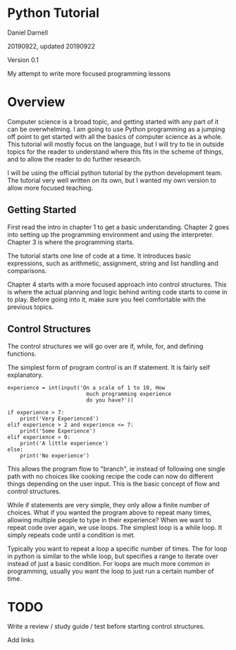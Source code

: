 # Python Tutorial

Daniel Darnell

20190922, updated 20190922

Version 0.1

My attempt to write more focused programming lessons

# Overview

Computer science is a broad topic, and getting started with any part of it can
be overwhelming. I am going to use Python programming as a jumping off point to
get started with all the basics of computer science as a whole. This tutorial
will mostly focus on the language, but I will try to tie in outside topics for
the reader to understand where this fits in the scheme of things, and to allow
the reader to do further research.

I will be using the official python tutorial by the python development team.
The tutorial very well written on its own, but I wanted my own version to allow
more focused teaching.

## Getting Started

First read the intro in chapter 1 to get a basic understanding. Chapter 2 goes
into setting up the programming environment and using the interpreter. Chapter
3 is where the programming starts.

The tutorial starts one line of code at a time. It introduces basic
expressions, such as arithmetic, assignment, string and list handling and
comparisons.

Chapter 4 starts with a more focused approach into control structures. This is
where the actual planning and logic behind writing code starts to come in to
play. Before going into it, make sure you feel comfortable with the previous
topics.

## Control Structures

The control structures we will go over are if, while, for, and defining functions.

The simplest form of program control is an if statement. It is fairly self
explanatory.

    experience = int(input('On a scale of 1 to 10, How 
                             much programming experience 
                             do you have?'))

    if experience > 7:
        print('Very Experienced')
    elif experience > 2 and experience <= 7:
        print('Some Experience')
    elif experience > 0:
        print('A little experience')
    else:
        print('No experience')

This allows the program flow to "branch", ie instead of following one single
path with no choices like cooking recipe the code can now do different things
depending on the user input. This is the basic concept of flow and control
structures.

While if statements are very simple, they only allow a finite number of
choices. What if you wanted the program above to repeat many times, allowing
multiple people to type in their experience? When we want to repeat code over
again, we use loops. The simplest loop is a while loop. It simply repeats code
until a condition is met.

Typically you want to repeat a loop a specific number of times. The for loop in
python is similar to the while loop, but specifies a range to iterate over
instead of just a basic condition. For loops are much more common in
programming, usually you want the loop to just run a certain number of time.

# TODO

Write a review / study guide / test before starting control structures.

Add links
